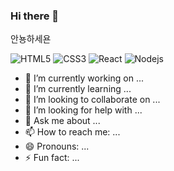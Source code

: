 ### Hi there 👋

안뇽하세욘

![HTML5](https://img.shields.io/badge/HTML5-#E34F26?logo=HTML5&logoColor=white)
![CSS3](https://img.shields.io/badge/CSS3-#1572B6?logo=CSS3&logoColor=white)
![React](https://img.shields.io/badge/React-#61DAFB?logo=React&logoColor=white)
![Nodejs](https://img.shields.io/badge/Nodejs-#339933?logo=Node.js&logoColor=white)



- 🔭 I’m currently working on ...
- 🌱 I’m currently learning ...
- 👯 I’m looking to collaborate on ...
- 🤔 I’m looking for help with ...
- 💬 Ask me about ...
- 📫 How to reach me: ...
- 😄 Pronouns: ...
- ⚡ Fun fact: ...
